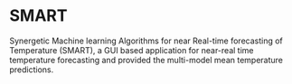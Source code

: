 # SMART
Synergetic Machine learning Algorithms for near Real-time forecasting of Temperature (SMART), a GUI based application for near-real time temperature forecasting and provided the multi-model mean temperature predictions. 
